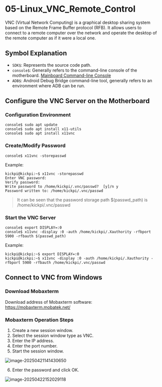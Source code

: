 # 05-Linux_VNC_Remote_Control

VNC (Virtual Network Computing) is a graphical desktop sharing system based on the Remote Frame Buffer protocol (RFB). It allows users to connect to a remote computer over the network and operate the desktop of the remote computer as if it were a local one.

## Symbol Explanation

* `SDK$`: Represents the source code path.
* `console$`: Generally refers to the command-line console of the motherboard. [Mainboard Command-line Console](..\02-Getting_Started_Guide\02-Quick_Start_Guide.md#console_readme)
* `ADB$`: Android Debug Bridge command-line tool, generally refers to an environment where ADB can be run.

## Configure the VNC Server on the Motherboard

### Configuration Environment

```
console$ sudo apt update
console$ sudo apt install x11-utils
console$ sudo apt install x11vnc
```

### Create/Modify Password

```
console$ x11vnc -storepasswd
```

Example:

```
kickpi@kickpi:~$ x11vnc -storepasswd
Enter VNC password: 
Verify password:    
Write password to /home/kickpi/.vnc/passwd?  [y]/n y
Password written to: /home/kickpi/.vnc/passwd
```

> It can be seen that the password storage path $(passwd_path) is /home/kickpi/.vnc/passwd

### Start the VNC Server

```
console$ export DISPLAY=:0
console$ x11vnc -display :0 -auth /home/kickpi/.Xauthority -rfbport 5900 -rfbauth $(passwd_path)
```

Example:

```
kickpi@kickpi:~$ export DISPLAY=:0
kickpi@kickpi:~$ x11vnc -display :0 -auth /home/kickpi/.Xauthority -rfbport 5900 -rfbauth /home/kickpi/.vnc/passwd
```

## Connect to VNC from Windows

### Download Mobaxterm

Download address of Mobaxterm software: https://mobaxterm.mobatek.net/

### Mobaxterm Operation Steps

1. Create a new session window.
2. Select the session window type as VNC.
3. Enter the IP address.
4. Enter the port number.
5. Start the session window.

![image-20250421141430650](http://tanzhtanzh.oss-cn-shenzhen.aliyuncs.com/img/image-20250421141430650.png)

6. Enter the password and click OK.

![image-20250422152029118](http://tanzhtanzh.oss-cn-shenzhen.aliyuncs.com/img/image-20250422152029118.png)
